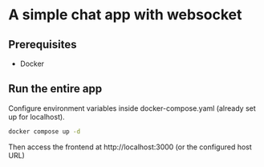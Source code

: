 # A simple chat app with websocket

## Prerequisites

- Docker

## Run the entire app

Configure environment variables inside docker-compose.yaml (already set up for localhost).

```bash
docker compose up -d
```

Then access the frontend at http://localhost:3000 (or the configured host URL)
